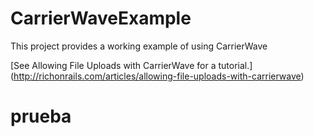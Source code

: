 CarrierWaveExample
==================

This project provides a working example of using CarrierWave

[See Allowing File Uploads with CarrierWave for a tutorial.] (http://richonrails.com/articles/allowing-file-uploads-with-carrierwave)
# prueba

